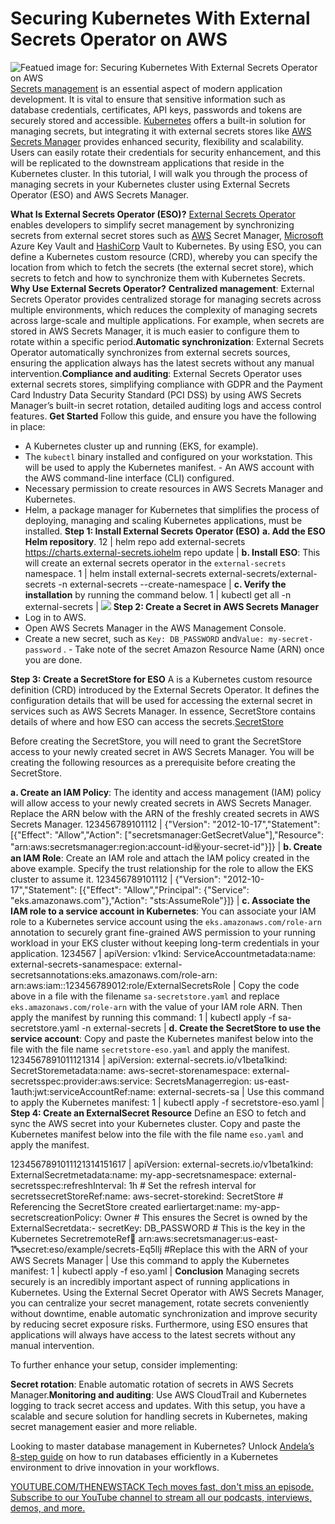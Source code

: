 # Securing Kubernetes With External Secrets Operator on AWS
![Featued image for: Securing Kubernetes With External Secrets Operator on AWS](https://cdn.thenewstack.io/media/2025/03/65c162af-secrets-1024x576.jpg)
[Secrets management](https://thenewstack.io/the-challenges-of-secrets-management-from-code-to-cloud/) is an essential aspect of modern application development. It is vital to ensure that sensitive information such as database credentials, certificates, API keys, passwords and tokens are securely stored and accessible. [Kubernetes](https://thenewstack.io/kubernetes/) offers a built-in solution for managing secrets, but integrating it with external secrets stores like [AWS Secrets Manager](https://thenewstack.io/managing-kubernetes-secrets-with-aws-secrets-manager/) provides enhanced security, flexibility and scalability. Users can easily rotate their credentials for security enhancement, and this will be replicated to the downstream applications that reside in the Kubernetes cluster.
In this tutorial, I will walk you through the process of managing secrets in your Kubernetes cluster using External Secrets Operator (ESO) and AWS Secrets Manager.

**What Is External Secrets Operator (ESO)?**
[External Secrets Operator](https://external-secrets.io/latest/) enables developers to simplify secret management by synchronizing secrets from external secret stores such as [AWS](https://aws.amazon.com/?utm_content=inline+mention) Secret Manager, [Microsoft](https://news.microsoft.com/?utm_content=inline+mention) Azure Key Vault and [HashiCorp](https://www.hashicorp.com/?utm_content=inline+mention) Vault to Kubernetes. By using ESO, you can define a Kubernetes custom resource (CRD), whereby you can specify the location from which to fetch the secrets (the external secret store), which secrets to fetch and how to synchronize them with Kubernetes Secrets.
**Why Use External Secrets Operator?**
**Centralized management**: External Secrets Operator provides centralized storage for managing secrets across multiple environments, which reduces the complexity of managing secrets across large-scale and multiple applications. For example, when secrets are stored in AWS Secrets Manager, it is much easier to configure them to rotate within a specific period.**Automatic synchronization**: External Secrets Operator automatically synchronizes from external secrets sources, ensuring the application always has the latest secrets without any manual intervention.**Compliance and auditing**: External Secrets Operator uses external secrets stores, simplifying compliance with GDPR and the Payment Card Industry Data Security Standard (PCI DSS) by using AWS Secrets Manager’s built-in secret rotation, detailed auditing logs and access control features.
**Get Started**
Follow this guide, and ensure you have the following in place:

- A Kubernetes cluster up and running (EKS, for example).
- The
`kubectl`
binary installed and configured on your workstation. This will be used to apply the Kubernetes manifest. - An AWS account with the AWS command-line interface (CLI) configured.
- Necessary permission to create resources in AWS Secrets Manager and Kubernetes.
- Helm, a package manager for Kubernetes that simplifies the process of deploying, managing and scaling Kubernetes applications, must be installed.
**Step 1: Install External Secrets Operator (ESO)**
**a. Add the ESO Helm repository**.
12 |
helm repo add external-secrets https://charts.external-secrets.iohelm repo update |
**b. Install ESO**: This will create an external secrets operator in the `external-secrets`
namespace.
1 |
helm install external-secrets external-secrets/external-secrets -n external-secrets --create-namespace |
**c. Verify the installation** by running the command below.
1 |
kubectl get all -n external-secrets |
![](https://cdn.thenewstack.io/media/2025/03/137f7709-image2.png)
**Step 2: Create a Secret in AWS Secrets Manager**
- Log in to AWS.
- Open AWS Secrets Manager in the AWS Management Console.
- Create a new secret, such as
`Key: DB_PASSWORD`
and`Value: my-secret-password`
. - Take note of the secret Amazon Resource Name (ARN) once you are done.

**Step 3: Create a SecretStore for ESO**
A
is a Kubernetes custom resource definition (CRD) introduced by the External Secrets Operator. It defines the configuration details that will be used for accessing the external secret in services such as AWS Secrets Manager. In essence, SecretStore contains details of where and how ESO can access the secrets.[SecretStore](https://external-secrets.io/v0.5.8/api-secretstore/)

Before creating the SecretStore, you will need to grant the SecretStore access to your newly created secret in AWS Secrets Manager. You will be creating the following resources as a prerequisite before creating the SecretStore.

**a. Create an IAM Policy**: The identity and access management (IAM) policy will allow access to your newly created secrets in AWS Secrets Manager. Replace the ARN below with the ARN of the freshly created secrets in AWS Secrets Manager.
123456789101112 |
{"Version": "2012-10-17","Statement": [{"Effect": "Allow","Action": ["secretsmanager:GetSecretValue"],"Resource": "arn:aws:secretsmanager:region:account-id:secret:your-secret-id"}]} |
**b. Create an IAM Role**: Create an IAM role and attach the IAM policy created in the above example. Specify the trust relationship for the role to allow the EKS cluster to assume it.
123456789101112 |
{"Version": "2012-10-17","Statement": [{"Effect": "Allow","Principal": {"Service": "eks.amazonaws.com"},"Action": "sts:AssumeRole"}]} |
**c. Associate the IAM role to a service account in Kubernetes**: You can associate your IAM role to a Kubernetes service account using the `eks.amazonaws.com/role-arn`
annotation to securely grant fine-grained AWS permission to your running workload in your EKS cluster without keeping long-term credentials in your application.
1234567 |
apiVersion: v1kind: ServiceAccountmetadata:name: external-secrets-sanamespace: external-secretsannotations:eks.amazonaws.com/role-arn: arn:aws:iam::123456789012:role/ExternalSecretsRole |
Copy the code above in a file with the filename `sa-secretstore.yaml`
and replace `eks.amazonaws.com/role-arn`
with the value of your IAM role ARN. Then apply the manifest by running this command:
1 |
kubectl apply -f sa-secretstore.yaml -n external-secrets |
**d. Create the SecretStore to use the service account**: Copy and paste the Kubernetes manifest below into the file with the file name `secretstore-eso.yaml`
and apply the manifest.
1234567891011121314 |
apiVersion: external-secrets.io/v1beta1kind: SecretStoremetadata:name: aws-secret-storenamespace: external-secretsspec:provider:aws:service: SecretsManagerregion: us-east-1auth:jwt:serviceAccountRef:name: external-secrets-sa |
Use this command to apply the Kubernetes manifest:
1 |
kubectl apply -f secretstore-eso.yaml |
**Step 4: Create an ExternalSecret Resource**
Define an ESO to fetch and sync the AWS secret into your Kubernetes cluster. Copy and paste the Kubernetes manifest below into the file with the file name `eso.yaml`
and apply the manifest.

1234567891011121314151617 |
apiVersion: external-secrets.io/v1beta1kind: ExternalSecretmetadata:name: my-app-secretsnamespace: external-secretsspec:refreshInterval: 1h # Set the refresh interval for secretssecretStoreRef:name: aws-secret-storekind: SecretStore # Referencing the SecretStore created earliertarget:name: my-app-secretscreationPolicy: Owner # This ensures the Secret is owned by the ExternalSecretdata:- secretKey: DB_PASSWORD # This is the key in the Kubernetes SecretremoteRef:key: arn:aws:secretsmanager:us-east-1:abc:secret:eso/example/secrets-Eq5llj #Replace this with the ARN of your AWS Secrets Manager |
Use this command to apply the Kubernetes manifest:
1 |
kubectl apply -f eso.yaml |
**Conclusion**
Managing secrets securely is an incredibly important aspect of running applications in Kubernetes. Using the External Secret Operator with AWS Secrets Manager, you can centralize your secret management, rotate secrets conveniently without downtime, enable automatic synchronization and improve security by reducing secret exposure risks. Furthermore, using ESO ensures that applications will always have access to the latest secrets without any manual intervention.

To further enhance your setup, consider implementing:

**Secret rotation**: Enable automatic rotation of secrets in AWS Secrets Manager.**Monitoring and auditing**: Use AWS CloudTrail and Kubernetes logging to track secret access and updates.
With this setup, you have a scalable and secure solution for handling secrets in Kubernetes, making secret management easier and more reliable.

Looking to master database management in Kubernetes? Unlock [Andela’s 8-step guide](https://www.andela.com/blog-posts/how-to-run-databases-on-kubernetes-an-8-step-guide/?utm_medium=contentmarketing&utm_source=blog&utm_campaign=brand-global-the-new-stack&utm_content=kubernetes-blog&utm_term=writers-room) on how to run databases efficiently in a Kubernetes environment to drive innovation in your workflows.

[
YOUTUBE.COM/THENEWSTACK
Tech moves fast, don't miss an episode. Subscribe to our YouTube
channel to stream all our podcasts, interviews, demos, and more.
](https://youtube.com/thenewstack?sub_confirmation=1)